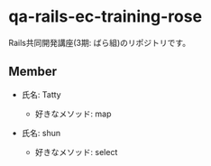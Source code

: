 # qa-rails-ec-training-rose
Rails共同開発講座(3期: ばら組)のリポジトリです。

## Member
- 氏名: Tatty
  - 好きなメソッド: map

- 氏名: shun
  - 好きなメソッド: select
